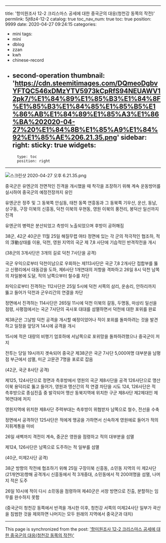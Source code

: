 
---
title: '항미원조사 12-2 크리스마스 공세에 대한 중국군의 대응(청천강 동쪽의 작전)'
permlink: 5jt8z4-12-2
catalog: true
toc_nav_num: true
toc: true
position: 9999
date: 2020-04-27 09:24:15
categories:
- mini
tags:
- mini
- dblog
- zzan
- kwh
- chinese-record
- second-operation
thumbnail: 'https://cdn.steemitimages.com/DQmeoDgbvYFTQC546xDMzYTV5973kCpRfS94NEUAWV12pk7/%E1%84%89%E1%85%B3%E1%84%8F%E1%85%B3%E1%84%85%E1%85%B5%E1%86%AB%E1%84%89%E1%85%A3%E1%86%BA%202020-04-27%20%E1%84%8B%E1%85%A9%E1%84%92%E1%85%AE%206.21.35.png'
sidebar:
    right:
        sticky: true
widgets:
    -
        type: toc
        position: right
---


![스크린샷 2020-04-27 오후 6.21.35.png](https://cdn.steemitimages.com/DQmeoDgbvYFTQC546xDMzYTV5973kCpRfS94NEUAWV12pk7/%E1%84%89%E1%85%B3%E1%84%8F%E1%85%B3%E1%84%85%E1%85%B5%E1%86%AB%E1%84%89%E1%85%A3%E1%86%BA%202020-04-27%20%E1%84%8B%E1%85%A9%E1%84%92%E1%85%AE%206.21.35.png)

중국군은 유엔군의 전면적인 진격을 개시했을 때 착각을 조장하기 위해 계속 운동방어를 실시하여 중국군의 예정전장까지 유인

유엔군은 정주 및 그 동북쪽 안심동, 태천 동쪽 연흥동과 그 동북쪽 기우산, 운산, 동남, 상구동, 구장 이북의 신흥동, 덕천 이북의 우현동, 영원 이북의 풍전리, 봉덕산 일선까지 진격

유엔군의 병력은 분산되었고 측방이 노출되었으며 후방이 공허해짐



38군, 42군 40군은 11월 25일 해질무렵 여타 정면에 있는 각 군의 적극적인 협조하, 적의 浮動상태를 이용, 덕천, 영원 지역의 국군 제 7,8 사단에 기습적인 반격작전을 개시

(38군의 3개사단은 3개의 길로 덕천 7사단을 공격)

국군 우익으로부터 덕천이남으로 우회하는 제113사단은 국군 7,8 2개사단 접합부를 뚫고 신평리에서 대동강을 도하, 제6사단 1개연대의 저항을 격파하고 26일 8시 덕천 남쪽의 차일봉에 도달, 적의 남쪽으부터 철수를 차단

좌익으로부터 진격하는 112사단은 25일 5시에 덕천 서쪽의 삼리, 운송리, 안하리까지 뚫고 들어가 덕천과 군우리간의 연결을 차단

정면에서 진격하는 114사단은 265일 11시에 덕천 이북의 갈동, 두명동, 마상리 일선을 점령, 사평점에서는 국군 7사단의 곡사포 대대를 섬멸하면서 덕천에 대한 포위를 완료

제38군은 그날밤 덕천 공격을 개시할 예정이었어나 적이 포위를 돌파하려는 것을 발견하고 일정을 앞당겨 14시에 공격을 개시

15시에 적은 대량의 비행기 엄호하에 서남쪽으로 포위망을 돌파하려했으나 중국군이 저지

전투는 당일 19시까지 곗속되어 중국군 제38군은 국군 7사단 5,000여명 대부분을 남평점 부근에서 섬멸, 미군 고문관 7명을 포로로 잡음

(42군, 국군 8사단 공격)

 제125, 124사단으로 정면과 측후방에서 영원의 국군 제8사단을 공격
126사단으로 맹산 이북 용덕리로 뚫고 들어가, 영원과 맹산간의 적 연결 차단을 시도
124, 126사단은 적 측후방으로 종심진출 중 발각되어 맹산 동북지역에 위치한 구군 제8사단 제2제대인 제16연대에 저지

영원지역에 위치한 제8사단 주력부대는 측후방이 위협받자 남쪽으로 철수, 전선을 수축

정면에서 공격하던 125사단은 적에게 맹공을 가하면서 신속하게 영원에로 들어가 적의 지휘계통을 마비

26일 새벽까지 격전이 계속, 중군은 영원을 점령하고 적의 대부분을 섬멸

제124, 126사단은 남쪽으로 도주하는 적 일부를 섬멸


(40군, 미제2사단 공격)

38군 방향의 작전에 협조하기 위해 25일 구장이북 신흥동, 소민동 지역의 미 제2사단(21개연대)향해 공격개시
신흥동에서 적 3개중대, 소민동에서 적 200여명을 섬멸, 나머지 적은 도주

26일 10시에 적이 다시 소민동을 점령하여 제40군은 서창 방면으로 진출, 분할하는 임무를 완수하지 못함


(중국군이 청천강 동쪽에서 반격을 개시한 이후, 청천강 서쪽의 미제24사단 일부가 곽산을 침범한 것을 제외하면 나머지는 모두 원래의 지역에서 중국군과 대치)

- - -

This page is synchronized from the post: ['항미원조사 12-2 크리스마스 공세에 대한 중국군의 대응(청천강 동쪽의 작전)'](https://steemit.com/@wisdomandjustice/5jt8z4-12-2)
